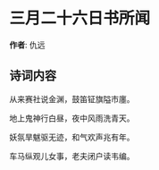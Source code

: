 # 三月二十六日书所闻

**作者**: 仇远

## 诗词内容

从来赛社说金渊，鼓笛钲旗隘市廛。

地上鬼神行白昼，夜中风雨洗青天。

妖氛旱魃驱无迹，和气欢声兆有年。

车马纵观儿女事，老夫闭户读韦编。

